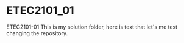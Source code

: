 # ETEC2101_01
ETEC2101-01
This is my solution folder, here is text that let's me test changing the repository.